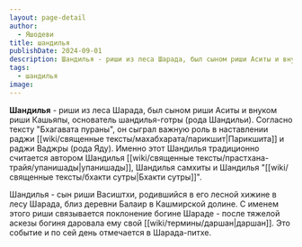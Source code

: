 ```yaml
---
layout: page-detail
author:
  - Яшодеви
title: шандилья
publishDate: 2024-09-01
description: Шандилья - риши из леса Шарада, был сыном риши Аситы и внуком риши Кашьяпы, основатель шандилья-готры (рода Шандильи). Согласно тексту Бхагавата пураны, он сыграл важную роль в наставлении раджи Парикшита и раджи Ваджры (рода Яду). Именно этот Шандилья традиционно считается автором Шандилья упанишады, Шандилья самхиты и Шандилья бхакти сутры.
tags:
  - шандилья
image:
---
```

**Шандилья** - риши из леса Шарада, был сыном риши Аситы и внуком риши Кашьяпы, основатель шандилья-готры (рода Шандильи). Согласно тексту "Бхагавата пураны", он сыграл важную роль в наставлении раджи [[wiki/священные тексты/махабхарата/парикшит|Парикшита]] и раджи Ваджры (рода Яду). Именно этот Шандилья традиционно считается автором Шандилья [[wiki/священные тексты/прастхана-трайя/упанишады|упанишады]], Шандилья самхиты и Шандилья "[[wiki/священные тексты/бхакти сутры|Бхакти сутры]]".

Шандилья - сын риши Васиштхи, родившийся в его лесной хижине в лесу Шарада, близ деревни Балаир в Кашмирской долине. С именем этого риши связывается поклонение богине Шараде - после тяжелой аскезы богиня даровала ему свой [[wiki/термины/даршан|даршан]]. Это событие и по сей день отмечается в Шарада-питхе.

